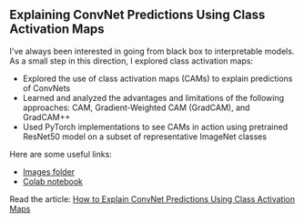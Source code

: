 ## Explaining ConvNet Predictions Using Class Activation Maps

I've always been interested in going from black box to interpretable models. As a small step in this direction, I explored class activation maps:

- Explored the use of class activation maps (CAMs) to explain predictions of ConvNets
- Learned and analyzed the advantages and limitations of the following approaches: CAM, Gradient-Weighted CAM (GradCAM), and GradCAM++
- Used PyTorch implementations to see CAMs in action using pretrained ResNet50 model on a subset of representative ImageNet classes

Here are some useful links:

- [Images folder](https://github.com/balapriyac/CAM-Tutorial/tree/main/images)
- [Colab notebook](https://github.com/balapriyac/CAM-Tutorial/blob/main/CAM_Tutorial.ipynb)

Read the article: [How to Explain ConvNet Predictions Using Class Activation Maps](https://www.pinecone.io/learn/class-activation-maps/)
